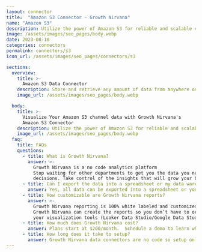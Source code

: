 ```yaml
---
layout: connector
title:  "Amazon S3 Connector - Growth Nirvana"
name: "Amazon S3"
description: Utilize the power of Amazon S3 for reliable and scalable cloud storage. Store, manage, and access your data effortlessly with Amazon S3.
image: /assets/images/seo_pages/body.webp
date: 2023-08-18
categories: connectors
permalink: connectors/s3
icon_url: /assets/images/seo_pages/connectors/s3

sections:
  overview:
    title: >-
      Amazon S3 Data Connector
    description: Store and retrieve any amount of data from anywhere on the web with Amazon S3. Experience secure, durable, and scalable cloud storage solution for your applications.
    image_url: /assets/images/seo_pages/body.webp

  body:
    title: >-
      Visualize Your Amazon S3 channel data with Growth Nirvana's
      Amazon S3 Connector
    description: Utilize the power of Amazon S3 for reliable and scalable cloud storage. Store, manage, and access your data effortlessly with Amazon S3.
    image_url: /assets/images/seo_pages/body.webp
  faq:
    title: FAQs
    questions:
      - title: What is Growth Nirvana?
        answer: >-
          Growth Nirvana is a no code analytics platform 
          Stop waiting for other departments to get you the data you need to make critical business 
          decisions. Take control of the insights that will grow your business.
      - title: Can I export the data into a spreadsheet or my data warehouse?
        answer: Yes, all data can be exported into a spreadsheet or your data warehouse (Google BigQuery, AWS, Snowflake, Azure, etc)
      - title: How customizable are Growth Nirvana reports?
        answer: >-
          Growth Nirvana reporting is 100% white labeled and customized to your specifications.
          Growth Nirvana can create the reports so you don’t have to or you can connect
          your visualization tools (Looker Data Studio/Google Data Studio, Tableau, PowerBI, etc) to Growth Nirvana.
      - title: How much does Growth Nirvana cost?
        answer: Plans start at $200/month.  Schedule a demo to learn what plan is best for you.
      - title: How long does it take to setup?
        answer: Growth Nirvana data connectors are no code so setup only requires a few clicks.
---
```

